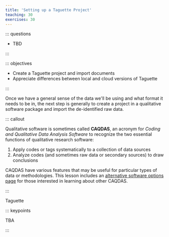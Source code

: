 ```yaml
---
title: 'Setting up a Taguette Project'
teaching: 30
exercises: 30
---
```


::: questions

-   TBD

:::

::: objectives

-   Create a Taguette project and import documents
-   Appreciate differences between local and cloud versions of Taguette

:::

Once we have a general sense of the data we'll be using and what format it needs to be in, the next step is generally to create a project in a qualitative software package and import the de-identified raw data.

::: callout

Qualitative software is sometimes called **CAQDAS**, an acronym for *Coding and Qualitative Data Analysis Software* to recognize the two essential functions of qualitative research software:

1. Apply codes or tags systematically to a collection of data sources
2. Analyze codes (and sometimes raw data or secondary sources) to draw conclusions

CAQDAS have various features that may be useful for particular types of data or methodologies. This lesson includes an [alternative software options page](../learners/alternative-software-options.html) for those interested in learning about other CAQDAS.

:::

Taguette

::: keypoints

TBA

:::
